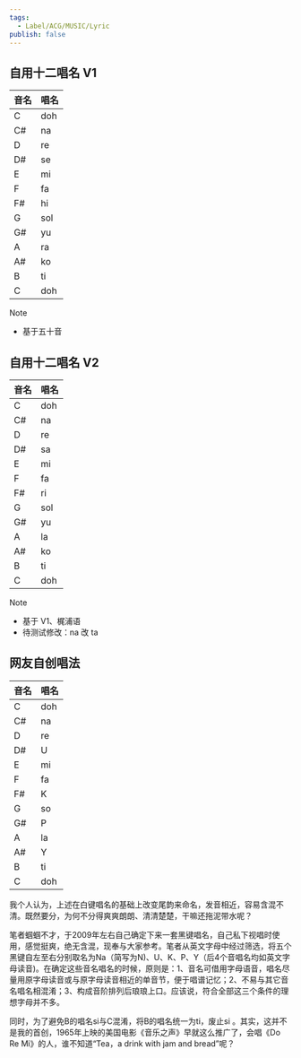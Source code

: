 ```yaml
---
tags:
  - Label/ACG/MUSIC/Lyric
publish: false
---
```


## 自用十二唱名 V1

| 音名  | 唱名  |
| --- | --- |
| C   | doh |
| C#  | na  |
| D   | re  |
| D#  | se  |
| E   | mi  |
| F   | fa  |
| F#  | hi  |
| G   | sol |
| G#  | yu  |
| A   | ra  |
| A#  | ko  |
| B   | ti  |
| C   | doh |

> [!note]
> - 基于五十音


## 自用十二唱名 V2

| 音名  | 唱名  |
| --- | --- |
| C   | doh |
| C#  | na  |
| D   | re  |
| D#  | sa  |
| E   | mi  |
| F   | fa  |
| F#  | ri  |
| G   | sol |
| G#  | yu  |
| A   | la  |
| A#  | ko  |
| B   | ti  |
| C   | doh |

> [!note]
> - 基于 V1、梶浦语
> - 待测试修改：na 改 ta

## 网友自创唱法

| 音名  | 唱名  |
| --- | --- |
| C   | doh |
| C#  | na  |
| D   | re  |
| D#  | U   |
| E   | mi  |
| F   | fa  |
| F#  | K   |
| G   | so  |
| G#  | P   |
| A   | la  |
| A#  | Y   |
| B   | ti  |
| C   | doh |

我个人认为，上述在白键唱名的基础上改变尾韵来命名，发音相近，容易含混不清。既然要分，为何不分得爽爽朗朗、清清楚楚，干嘛还拖泥带水呢？

笔者蝈蝈不才，于2009年左右自己确定下来一套黑键唱名，自己私下视唱时使用，感觉挺爽，绝无含混，现奉与大家参考。笔者从英文字母中经过筛选，将五个黑键自左至右分别取名为Na（简写为N)、U、K、P、Y（后4个音唱名均如英文字母读音)。在确定这些音名唱名的时候，原则是：1、音名可借用字母语音，唱名尽量用原字母读音或与原字母读音相近的单音节，便于唱谱记忆；2、不易与其它音名唱名相混淆；3、构成音阶排列后琅琅上口。应该说，符合全部这三个条件的理想字母并不多。

同时，为了避免B的唱名si与C混淆，将B的唱名统一为ti，废止si 。其实，这并不是我的首创，1965年上映的美国电影《音乐之声》早就这么推广了，会唱《Do Re Mi》的人，谁不知道“Tea，a drink with jam and bread”呢？
